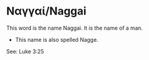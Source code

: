 # Ναγγαί/Naggai

This word is the name Naggai. It is the name of a man.

* This name is also spelled Nagge.

See: Luke 3:25
